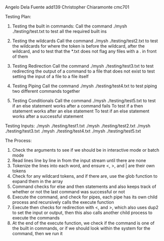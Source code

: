 Angelo Dela Fuente add139
Christopher Chiaramonte cmc701

Testing Plan:

1. Testing the built in commands:
   Call the command
   ./mysh ./testing/test.txt
   to test all the required built ins

2. Testing the wildcards
   Call the command
   ./mysh ./testing/test2.txt
   to test the wildcards for where the token is before the wildcard,
   after the wildcard, and to test that the *.txt does not flag
   any files with a . in front of them

3. Testing Redirection
   Call the command
   ./mysh ./testing/test3.txt
   to test redirecting the output of a command to a file that does not exist
   to test setting the input of a file to a file itself

4. Testing Piping
   Call the command
   ./mysh ./testing/test4.txt
   to test piping two different commands together

5. Testing Conditionals
   Call the command
   ./mysh ./testing/test5.txt
   to test if an else statement works after a command fails
   To test if a then statement works after an else statement
   To test if an else statement works after a successful statement

Testing Inputs:
./mysh ./testing/test1.txt
./mysh ./testing/test2.txt
./mysh ./testing/test3.txt
./mysh ./testing/test4.txt
./mysh ./testing/test5.txt

The Process:

1. Check the arguments to see if we should be in interactive mode or batch mode
2. Read lines line by line in from the input stream until there are none
3. Tokenize the lines into each word, and ensure <, >, and | are their own tokens
4. Check for any wildcard tokens, and if there are, use the glob function to expand them in the array
5. Command checks for else and then statements and also keeps track of whether or not the last command was successful or not
6. Execute the command, and check for pipes, each pipe has its own child process and recursively calls the execute function
7. Execute then checks for redirection with <, and >, which also uses dup2 to set the input or output, then this also calls another child process to execute the commands
8. At the end of the execute function, we check if the command is one of the built in commands, or if we should look within the system for the command, then we run it
